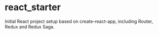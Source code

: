 # react_starter
Initial React project setup based on create-react-app, including Router, Redux and Redux Saga.
